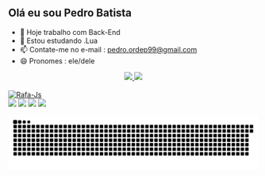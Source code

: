 ## Olá eu sou Pedro Batista

- 🔭 Hoje trabalho com Back-End
- 🌱 Estou estudando .Lua
- 📫 Contate-me no e-mail : pedro.ordep99@gmail.com
- 😄 Pronomes : ele/dele

<div align="center">
  <a href="https://github.com/PedroABatista">
  <img height="130em" src="https://github-readme-stats.vercel.app/api?username=PedroABatista&show_icons=true&theme=tokyonight&include_all_commits=true&count_private=true"/>
  <img height="130em" src="https://github-readme-stats.vercel.app/api/top-langs/?username=PedroABatista&layout=compact&langs_count=7&theme=tokyonight"/>
</div>

<div style="display: inline_block"><br>
  <img align="center" alt="Rafa-Js" height="30" width="40" src="https://cdn.jsdelivr.net/gh/devicons/devicon/icons/lua/lua-plain-wordmark.svg">
</div>

<div>
  <a href="https://www.instagram.com/xdbatista/" target="_blank"><img src="https://img.shields.io/badge/-Instagram-%23E4405F?style=for-the-badge&logo=instagram&logoColor=white" target="_blank"></a>
 <a href="https://discord.gg/fgSa7BCXz2" target="_blank"><img src="https://img.shields.io/badge/Discord-7289DA?style=for-the-badge&logo=discord&logoColor=white" target="_blank"></a> 
  <a href = "mailto:pedro.ordep99@gmail.com"><img src="https://img.shields.io/badge/-Gmail-%23333?style=for-the-badge&logo=gmail&logoColor=white" target="_blank"></a>
  <a href="https://www.linkedin.com/in/pedro-batista-452ba71b2/" target="_blank"><img src="https://img.shields.io/badge/-LinkedIn-%230077B5?style=for-the-badge&logo=linkedin&logoColor=white" target="_blank"></a> 
  
  ![Snake animation](https://github.com/PedroABatista/PedroABatista/blob/output/github-contribution-grid-snake.svg)
  
</div>

